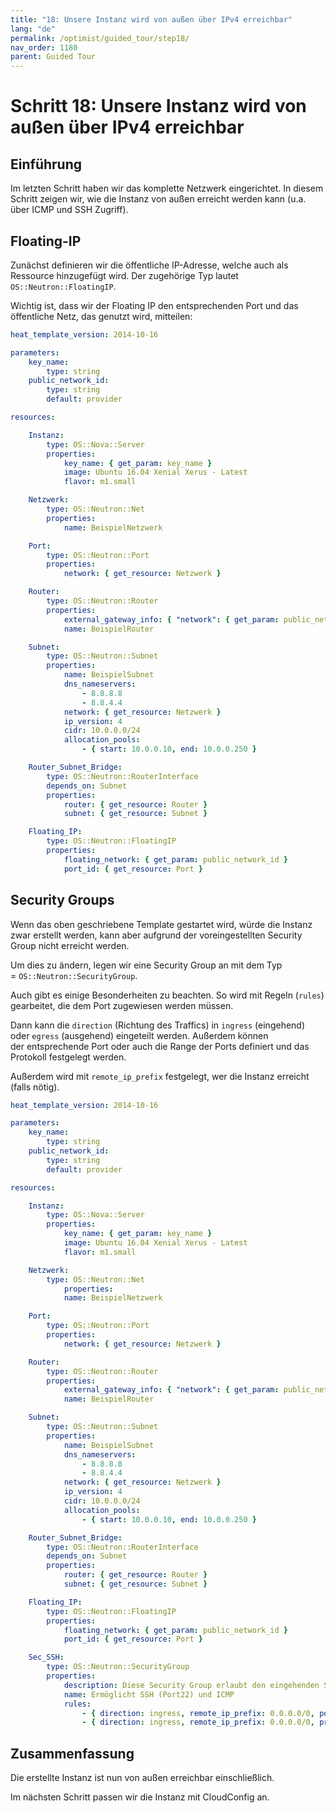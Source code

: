 ```yaml
---
title: "18: Unsere Instanz wird von außen über IPv4 erreichbar"
lang: "de"
permalink: /optimist/guided_tour/step18/
nav_order: 1180
parent: Guided Tour
---
```


# Schritt 18: Unsere Instanz wird von außen über IPv4 erreichbar

## Einführung

Im letzten Schritt haben wir das komplette Netzwerk eingerichtet. In diesem Schritt zeigen wir, wie
die Instanz von außen erreicht werden kann (u.a. über ICMP
und SSH Zugriff).

## Floating-IP

Zunächst definieren wir die öffentliche IP-Adresse, welche auch als Ressource
hinzugefügt wird. Der zugehörige Typ lautet `OS::Neutron::FloatingIP`.

Wichtig ist, dass wir der Floating IP den entsprechenden Port und das öffentliche Netz, das genutzt wird, mitteilen:

```yaml
heat_template_version: 2014-10-16

parameters:
    key_name:
        type: string
    public_network_id:
        type: string
        default: provider

resources:

    Instanz:
        type: OS::Nova::Server
        properties:
            key_name: { get_param: key_name }
            image: Ubuntu 16.04 Xenial Xerus - Latest
            flavor: m1.small

    Netzwerk:
        type: OS::Neutron::Net
        properties:
            name: BeispielNetzwerk

    Port:
        type: OS::Neutron::Port
        properties:
            network: { get_resource: Netzwerk }

    Router:
        type: OS::Neutron::Router
        properties:
            external_gateway_info: { "network": { get_param: public_network_id } }
            name: BeispielRouter

    Subnet:
        type: OS::Neutron::Subnet
        properties:
            name: BeispielSubnet
            dns_nameservers:
                - 8.8.8.8
                - 8.8.4.4
            network: { get_resource: Netzwerk }
            ip_version: 4
            cidr: 10.0.0.0/24
            allocation_pools:
                - { start: 10.0.0.10, end: 10.0.0.250 }

    Router_Subnet_Bridge:
        type: OS::Neutron::RouterInterface
        depends_on: Subnet
        properties:
            router: { get_resource: Router }
            subnet: { get_resource: Subnet }

    Floating_IP:
        type: OS::Neutron::FloatingIP
        properties:
            floating_network: { get_param: public_network_id }
            port_id: { get_resource: Port }
```

## Security Groups

Wenn das oben geschriebene Template gestartet wird, würde die Instanz
zwar erstellt werden, kann aber aufgrund der voreingestellten Security Group nicht erreicht werden.

Um dies zu ändern, legen wir eine Security Group an mit dem Typ
= `OS::Neutron::SecurityGroup`.

Auch gibt es einige Besonderheiten zu beachten. So wird mit
Regeln (`rules`) gearbeitet, die dem Port zugewiesen werden müssen.

Dann kann die `direction` (Richtung des Traffics) in `ingress` (eingehend)
oder `egress` (ausgehend) eingeteilt werden. Außerdem können der entsprechende Port oder auch
die Range der Ports definiert und das Protokoll festgelegt werden.

Außerdem wird mit `remote_ip_prefix` festgelegt, wer die Instanz erreicht (falls nötig).

```yaml
heat_template_version: 2014-10-16

parameters:
    key_name:
        type: string
    public_network_id:
        type: string
        default: provider

resources:

    Instanz:
        type: OS::Nova::Server
        properties:
            key_name: { get_param: key_name }
            image: Ubuntu 16.04 Xenial Xerus - Latest
            flavor: m1.small

    Netzwerk:
        type: OS::Neutron::Net
            properties:
            name: BeispielNetzwerk

    Port:
        type: OS::Neutron::Port
        properties:
            network: { get_resource: Netzwerk }

    Router:
        type: OS::Neutron::Router
        properties:
            external_gateway_info: { "network": { get_param: public_network_id } }
            name: BeispielRouter

    Subnet:
        type: OS::Neutron::Subnet
        properties:
            name: BeispielSubnet
            dns_nameservers:
                - 8.8.8.8
                - 8.8.4.4
            network: { get_resource: Netzwerk }
            ip_version: 4
            cidr: 10.0.0.0/24
            allocation_pools:
                - { start: 10.0.0.10, end: 10.0.0.250 }

    Router_Subnet_Bridge:
        type: OS::Neutron::RouterInterface
        depends_on: Subnet
        properties:
            router: { get_resource: Router }
            subnet: { get_resource: Subnet }

    Floating_IP:
        type: OS::Neutron::FloatingIP
        properties:
            floating_network: { get_param: public_network_id }
            port_id: { get_resource: Port }

    Sec_SSH:
        type: OS::Neutron::SecurityGroup
        properties:
            description: Diese Security Group erlaubt den eingehenden SSH-Traffic über Port22 und ICMP
            name: Ermöglicht SSH (Port22) und ICMP
            rules:
                - { direction: ingress, remote_ip_prefix: 0.0.0.0/0, port_range_min: 22, port_range_max: 22, protocol: tcp }
                - { direction: ingress, remote_ip_prefix: 0.0.0.0/0, protocol: icmp }
```

## Zusammenfassung

Die erstellte Instanz ist nun von außen erreichbar einschließlich.

Im nächsten Schritt passen wir die Instanz mit CloudConfig an.
